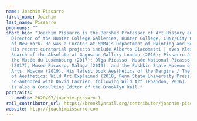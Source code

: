 ```yaml
---
name: Joachim Pissarro
first_name: Joachim
last_name: Pissarro
pronouns: ""
short_bio: "Joachim Pissarro is the Bershad Professor of Art History and
  Director of the Hunter College Galleries, Hunter College, CUNY/City University
  of New York. He was a Curator at MoMA’s Department of Painting and Sculpture.
  His recent curatorial projects include Alberto Giacometti | Yves Klein: In
  Search of the Absolute at Gagosian Gallery London (2016); Pissarro à Eragny at
  the Musée du Luxembourg (2017); Olga Picasso, Musée National Picasso, Paris
  (2017), Museo Picasso, Málaga (2019), and the Pushkin State Museum of Fine
  Arts, Moscow (2019). His latest book Aesthetics of the Margins / The Margins
  of Aesthetics: Wild Art Explained (2018, Penn State University Press) is
  co-authored with David Carrier, following Wild Art (Phaidon, 2016).  Joachim
  is also a Consulting Editor of the Brooklyn Rail."
portraits:
  - media: 2020/07/joachim-pissaro-1
rail_contributor_url: https://brooklynrail.org/contributor/joachim-pissarro
website: http://joachimpissarro.com
---
```

